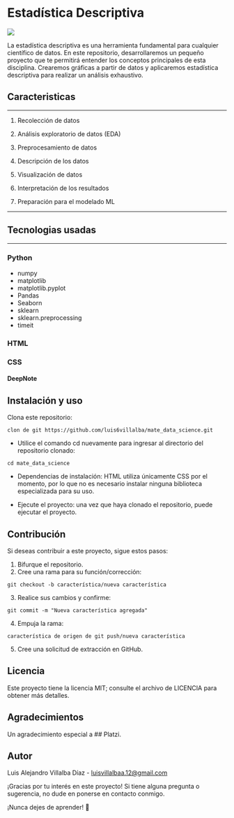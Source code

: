 # Estadística Descriptiva

<!-- markdownlint-disable MD001 MD005 MD025 MD029 MD045 MD047 MD033-->
<img src="https://estadistica2015et.weebly.com/uploads/5/2/9/7/52975741/2085580.png?313"/>

La estadística descriptiva es una herramienta fundamental para cualquier científico de datos. En este repositorio, desarrollaremos un pequeño proyecto que te permitirá entender los conceptos principales de esta disciplina. Crearemos gráficas a partir de datos y aplicaremos estadística descriptiva para realizar un análisis exhaustivo.

## Caracteristicas

------

1. Recolección de datos

2. Análisis exploratorio de datos (EDA)

3. Preprocesamiento de datos

4. Descripción de los datos

5. Visualización de datos

6. Interpretación de los resultados

7. Preparación para el modelado ML

------

## Tecnologias usadas

------

### Python

- numpy
- matplotlib
- matplotlib.pyplot
- Pandas
- Seaborn
- sklearn
- sklearn.preprocessing
- timeit

### HTML

### CSS

#### DeepNote

## Instalación y uso

Clona este repositorio:

```golpecito
clon de git https://github.com/luis6villalba/mate_data_science.git
```

- Utilice el comando cd nuevamente para ingresar al directorio del repositorio clonado:

```golpecito
cd mate_data_science
```

- Dependencias de instalación: HTML utiliza únicamente CSS por el momento, por lo que no es necesario instalar ninguna biblioteca especializada para su uso.

- Ejecute el proyecto: una vez que haya clonado el repositorio, puede ejecutar el proyecto.

## Contribución

Si deseas contribuir a este proyecto, sigue estos pasos:

1. Bifurque el repositorio.
2. Cree una rama para su función/corrección:

```golpecito
git checkout -b característica/nueva característica
```

3. Realice sus cambios y confirme:

```golpecito
git commit -m "Nueva característica agregada"
```

4. Empuja la rama:

```golpecito
característica de origen de git push/nueva característica
```

5. Cree una solicitud de extracción en GitHub.

## Licencia

Este proyecto tiene la licencia MIT; consulte el archivo de LICENCIA para obtener más detalles.

## Agradecimientos

Un agradecimiento especial a ## Platzi.

## Autor

Luis Alejandro Villalba Díaz - <luisvillalbaa.12@gmail.com>

¡Gracias por tu interés en este proyecto! Si tiene alguna pregunta o sugerencia, no dude en ponerse en contacto conmigo.

¡Nunca dejes de aprender! 🚀